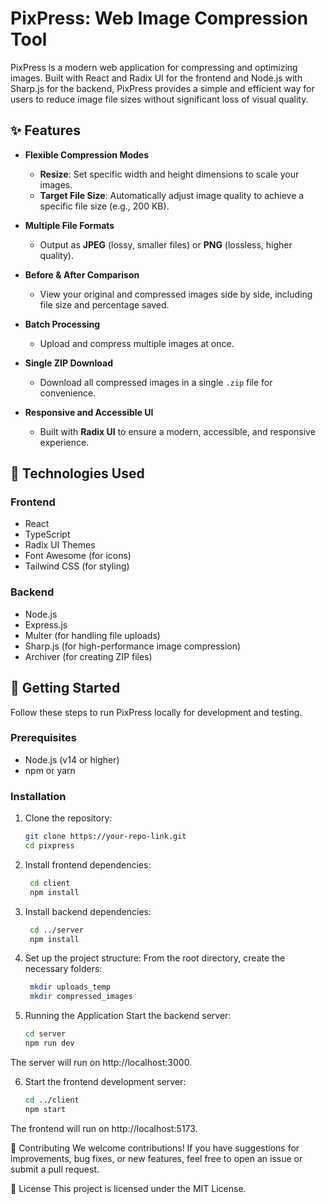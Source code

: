 # PixPress: Web Image Compression Tool

PixPress is a modern web application for compressing and optimizing images. Built with React and Radix UI for the frontend and Node.js with Sharp.js for the backend, PixPress provides a simple and efficient way for users to reduce image file sizes without significant loss of visual quality.

## ✨ Features

- **Flexible Compression Modes**  
  - **Resize**: Set specific width and height dimensions to scale your images.  
  - **Target File Size**: Automatically adjust image quality to achieve a specific file size (e.g., 200 KB).

- **Multiple File Formats**  
  - Output as **JPEG** (lossy, smaller files) or **PNG** (lossless, higher quality).

- **Before & After Comparison**  
  - View your original and compressed images side by side, including file size and percentage saved.

- **Batch Processing**  
  - Upload and compress multiple images at once.

- **Single ZIP Download**  
  - Download all compressed images in a single `.zip` file for convenience.

- **Responsive and Accessible UI**  
  - Built with **Radix UI** to ensure a modern, accessible, and responsive experience.

## 🔧 Technologies Used

### Frontend
- React
- TypeScript
- Radix UI Themes
- Font Awesome (for icons)
- Tailwind CSS (for styling)

### Backend
- Node.js
- Express.js
- Multer (for handling file uploads)
- Sharp.js (for high-performance image compression)
- Archiver (for creating ZIP files)

## 🚀 Getting Started

Follow these steps to run PixPress locally for development and testing.

### Prerequisites
- Node.js (v14 or higher)
- npm or yarn

### Installation

1. Clone the repository:
   ```bash
   git clone https://your-repo-link.git
   cd pixpress

2. Install frontend dependencies:

   ```bash
    cd client
    npm install

3. Install backend dependencies:

   ```bash
    cd ../server
    npm install
4. Set up the project structure:
From the root directory, create the necessary folders:

   ```bash
    mkdir uploads_temp
    mkdir compressed_images

5. Running the Application
    Start the backend server:

    ```bash
    cd server
    npm run dev

The server will run on http://localhost:3000.

6. Start the frontend development server:

    ```bash
    cd ../client
    npm start

The frontend will run on http://localhost:5173.


🤝 Contributing
We welcome contributions!
If you have suggestions for improvements, bug fixes, or new features, feel free to open an issue or submit a pull request.

📄 License
This project is licensed under the MIT License.